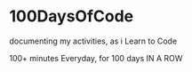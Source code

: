 # 100DaysOfCode 
documenting my activities, as i Learn to Code

100+ minutes Everyday, for 100 days IN A ROW
